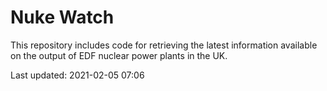 # Nuke Watch

This repository includes code for retrieving the latest information available on the output of EDF nuclear power plants in the UK.

Last updated: 2021-02-05 07:06